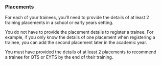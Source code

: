 <!-- markdownlint-disable MD041 -->
### Placements

For each of your trainees, you’ll need to provide the details of at least 2 training placements in a school or early years setting.

You do not have to provide the placement details to register a trainee. For example, if you only know the details of one placement when registering a trainee, you can add the second placement later in the academic year.

You must have provided the details of at least 2 placements to recommend a trainee for QTS or EYTS by the end of their training.
<!-- markdownlint-enable MD041 -->
